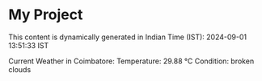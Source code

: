 # My Project

This content is dynamically generated in Indian Time (IST): 2024-09-01 13:51:33 IST


Current Weather in Coimbatore:
Temperature: 29.88 °C
Condition: broken clouds
